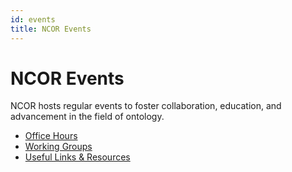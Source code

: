```yaml
---
id: events
title: NCOR Events
---
```


# NCOR Events

NCOR hosts regular events to foster collaboration, education, and advancement in the field of ontology.

- [Office Hours](/docs/events/office-hours)
- [Working Groups](/docs/events/working-groups)
- [Useful Links & Resources](/docs/events/useful-links) 